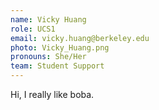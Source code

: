 ```yaml
---
name: Vicky Huang
role: UCS1
email: vicky.huang@berkeley.edu
photo: Vicky_Huang.png
pronouns: She/Her
team: Student Support
---
```

Hi, I really like boba. 